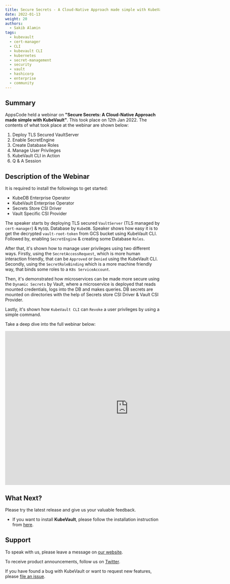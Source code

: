 ```yaml
---
title: Secure Secrets - A Cloud-Native Approach made simple with KubeVault
date: 2022-01-13
weight: 20
authors:
  - Sakib Alamin
tags:
  - kubevault
  - cert-manager
  - CLI
  - kubevault CLI
  - kubernetes
  - secret-management
  - security
  - vault
  - hashicorp
  - enterprise
  - community
---
```


## Summary

AppsCode held a webinar on **"Secure Secrets: A Cloud-Native Approach made simple with KubeVault"**. This took place on 12th Jan 2022. The contents of what took place at the webinar are shown below:
1) Deploy TLS Secured VaultServer
2) Enable SecretEngine
3) Create Database Roles
4) Manage User Privileges
5) KubeVault CLI in Action
6) Q & A Session

## Description of the Webinar

It is required to install the followings to get started:
  - KubeDB Enterprise Operator
  - KubeVault Enterprise Operator
  - Secrets Store CSI Driver
  - Vault Specific CSI Provider

The speaker starts by deploying TLS secured `VaultServer` (TLS managed by `cert-manager`) & `MySQL` Database by `KubeDB`. Speaker shows how easy it is to get the decrypted `vault-root-token` from GCS bucket using KubeVault CLI. Followed by, enabling `SecretEngine` & creating some Database `Roles`. 

After that, it's shown how to manage user privileges using two different ways. Firstly, using the `SecretAccessRequest`, which is more human interaction friendly, that can be `Approved` or `Denied` using the KubeVault CLI. Secondly, using the `SecretRoleBinding` which is a more machine friendly way, that binds some roles to a `K8s ServiceAccount`.

Then, it's demonstrated how microservices can be made more secure using the `Dynamic Secrets` by Vault, where a microservice is deployed that reads mounted credentials, logs into the DB and makes queries. DB secrets are mounted on directories with the help of Secrets store CSI Driver & Vault CSI Provider. 

Lastly, it's shown how `KubeVault CLI` can `Revoke` a user privileges by using a simple command.

  Take a deep dive into the full webinar below:

<iframe style="height: 500px; width: 800px" src="https://youtube.com/embed/dLW4ZX3vcJI" title="YouTube video player" frameborder="0" allow="accelerometer; autoplay; clipboard-write; encrypted-media; gyroscope; picture-in-picture" allowfullscreen></iframe>

## What Next?

Please try the latest release and give us your valuable feedback.

* If you want to install **KubeVault**, please follow the installation instruction from [here](https://kubevault.com/docs/v2022.01.11/setup/).


## Support

To speak with us, please leave a message on [our website](https://appscode.com/contact/).

To receive product announcements, follow us on [Twitter](https://twitter.com/KubeVault).

If you have found a bug with KubeVault or want to request new features, please [file an issue](https://github.com/kubevault/project/issues/new).
